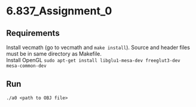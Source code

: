 # 6.837_Assignment_0

## Requirements
 Install vecmath (go to vecmath and `make install`). Source and header files must be in same directory as Makefile.  
 Install OpenGL `sudo apt-get install libglu1-mesa-dev freeglut3-dev mesa-common-dev`  

## Run
`./a0 <path to OBJ file>`